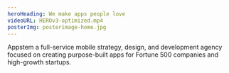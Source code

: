 ```yaml
---
heroHeading: We make apps people love
videoURL: HEROv3-optimized.mp4
posterImg: posterimage-home.jpg
---
```

Appstem a full-service mobile strategy, design, and development agency focused on creating purpose-built apps for Fortune 500 companies and high-growth startups.